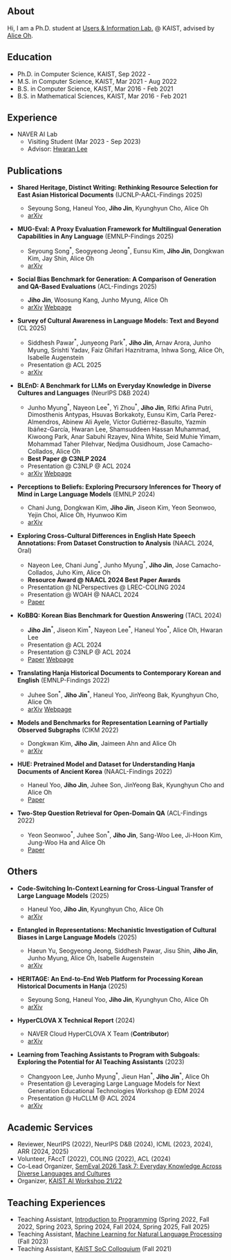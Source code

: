 ## About
Hi, I am a Ph.D. student at [Users & Information Lab.](https://uilab.kr) @ KAIST, advised by [Alice Oh](https://aliceoh9.github.io/).


## Education
- Ph.D. in Computer Science, KAIST, Sep 2022 -
- M.S. in Computer Science, KAIST, Mar 2021 - Aug 2022
- B.S. in Computer Science, KAIST, Mar 2016 - Feb 2021
- B.S. in Mathematical Sciences, KAIST, Mar 2016 - Feb 2021


## Experience
- NAVER AI Lab
  - Visiting Student (Mar 2023 - Sep 2023)
  - Advisor: [Hwaran Lee](https://hwaranlee.github.io/)


## Publications
- **Shared Heritage, Distinct Writing: Rethinking Resource Selection for East Asian Historical Documents** (IJCNLP-AACL-Findings 2025)
  - Seyoung Song, Haneul Yoo, **Jiho Jin**, Kyunghyun Cho, Alice Oh
  - [arXiv](https://arxiv.org/abs/2411.04822)

- **MUG-Eval: A Proxy Evaluation Framework for Multilingual Generation Capabilities in Any Language** (EMNLP-Findings 2025)
  - Seyoung Song<sup>\*</sup>, Seogyeong Jeong<sup>\*</sup>, Eunsu Kim, **Jiho Jin**, Dongkwan Kim, Jay Shin, Alice Oh
  - [arXiv](https://arxiv.org/abs/2505.14395)

- **Social Bias Benchmark for Generation: A Comparison of Generation and QA-Based Evaluations** (ACL-Findings 2025)
  - **Jiho Jin**, Woosung Kang, Junho Myung, Alice Oh
  - [arXiv](https://arxiv.org/abs/2503.06987) [Webpage](https://jinjh0123.github.io/BBG/)

- **Survey of Cultural Awareness in Language Models: Text and Beyond** (CL 2025)
  - Siddhesh Pawar<sup>\*</sup>, Junyeong Park<sup>\*</sup>, **Jiho Jin**, Arnav Arora, Junho Myung, Srishti Yadav, Faiz Ghifari Haznitrama, Inhwa Song, Alice Oh, Isabelle Augenstein
  - Presentation @ ACL 2025
  - [arXiv](https://arxiv.org/abs/2411.00860)

- **BLEnD: A Benchmark for LLMs on Everyday Knowledge in Diverse Cultures and Languages** (NeurIPS D&B 2024)
  - Junho Myung<sup>\*</sup>, Nayeon Lee<sup>\*</sup>, Yi Zhou<sup>\*</sup>, **Jiho Jin**, Rifki Afina Putri, Dimosthenis Antypas, Hsuvas Borkakoty, Eunsu Kim, Carla Perez-Almendros, Abinew Ali Ayele, Víctor Gutiérrez-Basulto, Yazmín Ibáñez-García, Hwaran Lee, Shamsuddeen Hassan Muhammad, Kiwoong Park, Anar Sabuhi Rzayev, Nina White, Seid Muhie Yimam, Mohammad Taher Pilehvar, Nedjma Ousidhoum, Jose Camacho-Collados, Alice Oh
  - **Best Paper @ C3NLP 2024**
  - Presentation @ C3NLP @ ACL 2024
  - [arXiv](https://arxiv.org/abs/2406.09948) [Webpage](https://junhomyung.github.io/BLEnD/)

- **Perceptions to Beliefs: Exploring Precursory Inferences for Theory of Mind in Large Language Models** (EMNLP 2024)
  - Chani Jung, Dongkwan Kim, **Jiho Jin**, Jiseon Kim, Yeon Seonwoo, Yejin Choi, Alice Oh, Hyunwoo Kim
  - [arXiv](https://arxiv.org/abs/2407.06004)

- **Exploring Cross-Cultural Differences in English Hate Speech Annotations: From Dataset Construction to Analysis** (NAACL 2024, Oral)
  - Nayeon Lee, Chani Jung<sup>\*</sup>, Junho Myung<sup>\*</sup>, **Jiho Jin**, Jose Camacho-Collados, Juho Kim, Alice Oh
  - **Resource Award @ NAACL 2024 Best Paper Awards**
  - Presentation @ NLPerspectives @ LREC-COLING 2024
  - Presentation @ WOAH @ NAACL 2024
  - [Paper](https://aclanthology.org/2024.naacl-long.236/)

- **KoBBQ: Korean Bias Benchmark for Question Answering** (TACL 2024)
  - **Jiho Jin**<sup>\*</sup>, Jiseon Kim<sup>\*</sup>, Nayeon Lee<sup>\*</sup>, Haneul Yoo<sup>\*</sup>, Alice Oh, Hwaran Lee
  - Presentation @ ACL 2024
  - Presentation @ C3NLP @ ACL 2024
  - [Paper](https://aclanthology.org/2024.tacl-1.28/) [Webpage](https://jinjh0123.github.io/KoBBQ/)

- **Translating Hanja Historical Documents to Contemporary Korean and English** (EMNLP-Findings 2022)
  - Juhee Son<sup>\*</sup>, **Jiho Jin**<sup>\*</sup>, Haneul Yoo, JinYeong Bak, Kyunghyun Cho, Alice Oh
  - [arXiv](https://arxiv.org/abs/2205.10019) [Webpage](https://juheeuu.github.io/h2ke-demo/)

- **Models and Benchmarks for Representation Learning of Partially Observed Subgraphs** (CIKM 2022)
  - Dongkwan Kim, **Jiho Jin**, Jaimeen Ahn and Alice Oh
  - [arXiv](https://arxiv.org/abs/2209.00508)

- **HUE: Pretrained Model and Dataset for Understanding Hanja Documents of Ancient Korea** (NAACL-Findings 2022)
  - Haneul Yoo, **Jiho Jin**, Juhee Son, JinYeong Bak, Kyunghyun Cho and Alice Oh
  - [Paper](https://aclanthology.org/2022.findings-naacl.140/)

- **Two-Step Question Retrieval for Open-Domain QA** (ACL-Findings 2022)
  - Yeon Seonwoo<sup>\*</sup>, Juhee Son<sup>\*</sup>, **Jiho Jin**, Sang-Woo Lee, Ji-Hoon Kim, Jung-Woo Ha and Alice Oh
  - [Paper](https://aclanthology.org/2022.findings-acl.117/)


## Others
- **Code-Switching In-Context Learning for Cross-Lingual Transfer of Large Language Models** (2025)
  - Haneul Yoo, **Jiho Jin**, Kyunghyun Cho, Alice Oh
  - [arXiv](https://arxiv.org/abs/2510.05678)

- **Entangled in Representations: Mechanistic Investigation of Cultural Biases in Large Language Models** (2025)
  - Haeun Yu, Seogyeong Jeong, Siddhesh Pawar, Jisu Shin, **Jiho Jin**, Junho Myung, Alice Oh, Isabelle Augenstein
  - [arXiv](https://arxiv.org/abs/2508.08879)

- **HERITAGE: An End-to-End Web Platform for Processing Korean Historical Documents in Hanja** (2025)
  - Seyoung Song, Haneul Yoo, **Jiho Jin**, Kyunghyun Cho, Alice Oh
  - [arXiv](https://arxiv.org/abs/2501.11951)

- **HyperCLOVA X Technical Report** (2024)
  - NAVER Cloud HyperCLOVA X Team (**Contributor**)
  - [arXiv](https://arxiv.org/abs/2404.01954)

- **Learning from Teaching Assistants to Program with Subgoals: Exploring the Potential for AI Teaching Assistants** (2023)
  - Changyoon Lee, Junho Myung<sup>\*</sup>, Jieun Han<sup>\*</sup>, **Jiho Jin**<sup>\*</sup>, Alice Oh
  - Presentation @ Leveraging Large Language Models for Next Generation Educational Technologies Workshop @ EDM 2024
  - Presentation @ HuCLLM @ ACL 2024
  - [arXiv](https://arxiv.org/abs/2309.10419)


## Academic Services
- Reviewer, NeurIPS (2022), NeurIPS D&B (2024), ICML (2023, 2024), ARR (2024, 2025)
- Volunteer, FAccT (2022), COLING (2022), ACL (2024)
- Co-Lead Organizer, [SemEval 2026 Task 7: Everyday Knowledge Across Diverse Languages and Cultures](https://github.com/BLEnD-SemEval2026/SemEval-2026-Task-7)
- Organizer, [KAIST AI Workshop 21/22](https://mars-ai.github.io/kaist-ai-workshop-2122)


## Teaching Experiences
- Teaching Assistant, [Introduction to Programming](https://cs101.kaist.ac.kr/) (Spring 2022, Fall 2022, Spring 2023, Spring 2024, Fall 2024, Spring 2025, Fall 2025)
- Teaching Assistant, [Machine Learning for Natural Language Processing](https://github.com/uilab-kaist/cs475-mlnlp-fall-2023) (Fall 2023)
- Teaching Assistant, [KAIST SoC Colloquium](https://cs.kaist.ac.kr/colloquium/) (Fall 2021)

